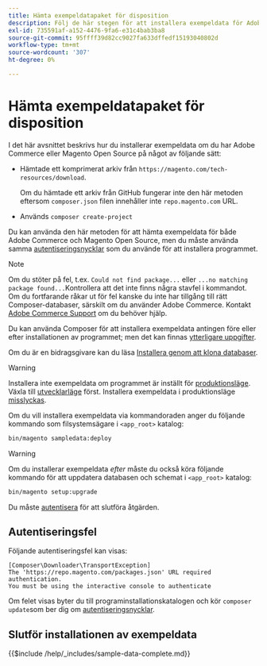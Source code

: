 ```yaml
---
title: Hämta exempeldatapaket för disposition
description: Följ de här stegen för att installera exempeldata för Adobe Commerce och Magento Open Source med Composer PHP Package Manager.
exl-id: 735591af-a152-4476-9fa6-e31c4bab3ba8
source-git-commit: 95ffff39d82cc9027fa633dffedf15193040802d
workflow-type: tm+mt
source-wordcount: '307'
ht-degree: 0%

---
```


# Hämta exempeldatapaket för disposition

I det här avsnittet beskrivs hur du installerar exempeldata om du har Adobe Commerce eller Magento Open Source på något av följande sätt:

* Hämtade ett komprimerat arkiv från `https://magento.com/tech-resources/download`.

   Om du hämtade ett arkiv från GitHub fungerar inte den här metoden eftersom `composer.json` filen innehåller inte `repo.magento.com` URL.

* Används `composer create-project`

Du kan använda den här metoden för att hämta exempeldata för både Adobe Commerce och Magento Open Source, men du måste använda samma [autentiseringsnycklar](../prerequisites/authentication-keys.md) som du använde för att installera programmet.

>[!NOTE]
>
>Om du stöter på fel, t.ex. `Could not find package...` eller `...no matching package found...`Kontrollera att det inte finns några stavfel i kommandot. Om du fortfarande råkar ut för fel kanske du inte har tillgång till rätt Composer-databaser, särskilt om du använder Adobe Commerce. Kontakt [Adobe Commerce Support](https://support.magento.com/hc/en-us) om du behöver hjälp.

Du kan använda Composer för att installera exempeldata antingen före eller efter installationen av programmet; men det kan finnas [ytterligare uppgifter](remove-or-update.md).

Om du är en bidragsgivare kan du läsa [Installera genom att klona databaser](git-repositories.md).

>[!WARNING]
>
>Installera inte exempeldata om programmet är inställt för [produktionsläge](../../configuration/bootstrap/application-modes.md#production-mode). Växla till [utvecklarläge](../../configuration/bootstrap/application-modes.md#developer-mode) först. Installera exempeldata i produktionsläge [misslyckas](https://support.magento.com/hc/en-us/articles/360033824571#symptom-production-mode-trouble-samp-prod-).

Om du vill installera exempeldata via kommandoraden anger du följande kommando som filsystemsägare i `<app_root>` katalog:

```bash
bin/magento sampledata:deploy
```

>[!WARNING]
>
>Om du installerar exempeldata _efter_ måste du också köra följande kommando för att uppdatera databasen och schemat i `<app_root>` katalog:

```bash
bin/magento setup:upgrade
```

Du måste [autentisera](../prerequisites/authentication-keys.md) för att slutföra åtgärden.

## Autentiseringsfel

Följande autentiseringsfel kan visas:

```terminal
[Composer\Downloader\TransportException]
The 'https://repo.magento.com/packages.json' URL required authentication.
You must be using the interactive console to authenticate
```

Om felet visas byter du till programinstallationskatalogen och kör `composer update`som ber dig om [autentiseringsnycklar](../prerequisites/authentication-keys.md).

## Slutför installationen av exempeldata

{{$include /help/_includes/sample-data-complete.md}}
